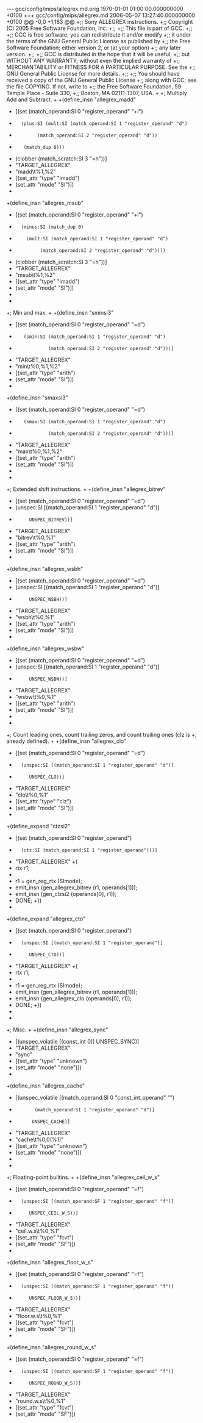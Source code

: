 --- gcc/config/mips/allegrex.md.orig	1970-01-01 01:00:00.000000000 +0100
+++ gcc/config/mips/allegrex.md	2006-05-07 13:27:40.000000000 +0100
@@ -0,0 +1,183 @@
+;; Sony ALLEGREX instructions.
+;; Copyright (C) 2005 Free Software Foundation, Inc.
+;;
+;; This file is part of GCC.
+;;
+;; GCC is free software; you can redistribute it and/or modify
+;; it under the terms of the GNU General Public License as published by
+;; the Free Software Foundation; either version 2, or (at your option)
+;; any later version.
+;;
+;; GCC is distributed in the hope that it will be useful,
+;; but WITHOUT ANY WARRANTY; without even the implied warranty of
+;; MERCHANTABILITY or FITNESS FOR A PARTICULAR PURPOSE.  See the
+;; GNU General Public License for more details.
+;;
+;; You should have received a copy of the GNU General Public License
+;; along with GCC; see the file COPYING.  If not, write to
+;; the Free Software Foundation, 59 Temple Place - Suite 330,
+;; Boston, MA 02111-1307, USA.
+
+; Multiply Add and Subtract.
+
+(define_insn "allegrex_madd"
+  [(set (match_operand:SI 0 "register_operand" "+l")
+      	(plus:SI (mult:SI (match_operand:SI 1 "register_operand" "d")
+			  (match_operand:SI 2 "register_operand" "d"))
+		 (match_dup 0)))
+   (clobber (match_scratch:SI 3 "=h"))]
+  "TARGET_ALLEGREX"
+  "madd\t%1,%2"
+  [(set_attr "type"	"imadd")
+   (set_attr "mode"	"SI")])
+
+(define_insn "allegrex_msub"
+  [(set (match_operand:SI 0 "register_operand" "+l")
+      	(minus:SI (match_dup 0)
+		  (mult:SI (match_operand:SI 1 "register_operand" "d")
+			   (match_operand:SI 2 "register_operand" "d"))))
+   (clobber (match_scratch:SI 3 "=h"))]
+  "TARGET_ALLEGREX"
+  "msub\t%1,%2"
+  [(set_attr "type"	"imadd")
+   (set_attr "mode"	"SI")])
+
+
+; Min and max.
+
+(define_insn "sminsi3"
+  [(set (match_operand:SI 0 "register_operand" "=d")
+        (smin:SI (match_operand:SI 1 "register_operand" "d")
+                 (match_operand:SI 2 "register_operand" "d")))]
+  "TARGET_ALLEGREX"
+  "min\t%0,%1,%2"
+  [(set_attr "type"	"arith")
+   (set_attr "mode"	"SI")])
+
+(define_insn "smaxsi3"
+  [(set (match_operand:SI 0 "register_operand" "=d")
+        (smax:SI (match_operand:SI 1 "register_operand" "d")
+                 (match_operand:SI 2 "register_operand" "d")))]
+  "TARGET_ALLEGREX"
+  "max\t%0,%1,%2"
+  [(set_attr "type"	"arith")
+   (set_attr "mode"	"SI")])
+
+
+; Extended shift instructions.
+
+(define_insn "allegrex_bitrev"
+  [(set (match_operand:SI 0 "register_operand" "=d")
+	(unspec:SI [(match_operand:SI 1 "register_operand" "d")]
+		   UNSPEC_BITREV))]
+  "TARGET_ALLEGREX"
+  "bitrev\t%0,%1"
+  [(set_attr "type"	"arith")
+   (set_attr "mode"	"SI")])
+
+(define_insn "allegrex_wsbh"
+  [(set (match_operand:SI 0 "register_operand" "=d")
+	(unspec:SI [(match_operand:SI 1 "register_operand" "d")]
+		   UNSPEC_WSBH))]
+  "TARGET_ALLEGREX"
+  "wsbh\t%0,%1"
+  [(set_attr "type"	"arith")
+   (set_attr "mode"	"SI")])
+
+(define_insn "allegrex_wsbw"
+  [(set (match_operand:SI 0 "register_operand" "=d")
+	(unspec:SI [(match_operand:SI 1 "register_operand" "d")]
+		   UNSPEC_WSBW))]
+  "TARGET_ALLEGREX"
+  "wsbw\t%0,%1"
+  [(set_attr "type"	"arith")
+   (set_attr "mode"	"SI")])
+
+
+; Count leading ones, count trailing zeros, and count trailing ones (clz is
+; already defined).
+
+(define_insn "allegrex_clo"
+  [(set (match_operand:SI 0 "register_operand" "=d")
+      	(unspec:SI [(match_operand:SI 1 "register_operand" "d")]
+		   UNSPEC_CLO))]
+  "TARGET_ALLEGREX"
+  "clo\t%0,%1"
+  [(set_attr "type"	"clz")
+   (set_attr "mode"	"SI")])
+
+(define_expand "ctzsi2"
+  [(set (match_operand:SI 0 "register_operand")
+      	(ctz:SI (match_operand:SI 1 "register_operand")))]
+  "TARGET_ALLEGREX"
+{
+  rtx r1;
+
+  r1 = gen_reg_rtx (SImode);
+  emit_insn (gen_allegrex_bitrev (r1, operands[1]));
+  emit_insn (gen_clzsi2 (operands[0], r1));
+  DONE;
+})
+
+(define_expand "allegrex_cto"
+  [(set (match_operand:SI 0 "register_operand")
+      	(unspec:SI [(match_operand:SI 1 "register_operand")]
+		   UNSPEC_CTO))]
+  "TARGET_ALLEGREX"
+{
+  rtx r1;
+
+  r1 = gen_reg_rtx (SImode);
+  emit_insn (gen_allegrex_bitrev (r1, operands[1]));
+  emit_insn (gen_allegrex_clo (operands[0], r1));
+  DONE;
+})
+
+
+; Misc.
+
+(define_insn "allegrex_sync"
+  [(unspec_volatile [(const_int 0)] UNSPEC_SYNC)]
+  "TARGET_ALLEGREX"
+  "sync"
+  [(set_attr "type"	"unknown")
+   (set_attr "mode"	"none")])
+
+(define_insn "allegrex_cache"
+  [(unspec_volatile [(match_operand:SI 0 "const_int_operand" "")
+		     (match_operand:SI 1 "register_operand" "d")]
+		    UNSPEC_CACHE)]
+  "TARGET_ALLEGREX"
+  "cache\t%0,0(%1)"
+  [(set_attr "type"	"unknown")
+   (set_attr "mode"	"none")])
+
+
+; Floating-point builtins.
+
+(define_insn "allegrex_ceil_w_s"
+  [(set (match_operand:SI 0 "register_operand" "=f")
+      	(unspec:SI [(match_operand:SF 1 "register_operand" "f")]
+		   UNSPEC_CEIL_W_S))]
+  "TARGET_ALLEGREX"
+  "ceil.w.s\t%0,%1"
+  [(set_attr "type"	"fcvt")
+   (set_attr "mode"	"SF")])
+
+(define_insn "allegrex_floor_w_s"
+  [(set (match_operand:SI 0 "register_operand" "=f")
+      	(unspec:SI [(match_operand:SF 1 "register_operand" "f")]
+		   UNSPEC_FLOOR_W_S))]
+  "TARGET_ALLEGREX"
+  "floor.w.s\t%0,%1"
+  [(set_attr "type"	"fcvt")
+   (set_attr "mode"	"SF")])
+
+(define_insn "allegrex_round_w_s"
+  [(set (match_operand:SI 0 "register_operand" "=f")
+      	(unspec:SI [(match_operand:SF 1 "register_operand" "f")]
+		   UNSPEC_ROUND_W_S))]
+  "TARGET_ALLEGREX"
+  "round.w.s\t%0,%1"
+  [(set_attr "type"	"fcvt")
+   (set_attr "mode"	"SF")])
